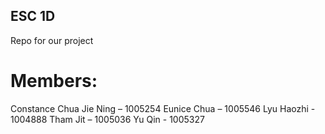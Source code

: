 ## ESC 1D 
Repo for our project

# Members:
Constance Chua Jie Ning – 1005254 
Eunice Chua – 1005546
Lyu Haozhi - 1004888
Tham Jit –  1005036 
Yu Qin - 1005327
